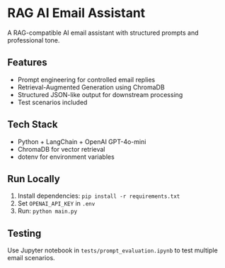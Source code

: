 # RAG AI Email Assistant

A RAG-compatible AI email assistant with structured prompts and professional tone.

## Features
- Prompt engineering for controlled email replies
- Retrieval-Augmented Generation using ChromaDB
- Structured JSON-like output for downstream processing
- Test scenarios included

## Tech Stack
- Python + LangChain + OpenAI GPT-4o-mini
- ChromaDB for vector retrieval
- dotenv for environment variables

## Run Locally
1. Install dependencies: `pip install -r requirements.txt`
2. Set `OPENAI_API_KEY` in `.env`
3. Run: `python main.py`

## Testing
Use Jupyter notebook in `tests/prompt_evaluation.ipynb` to test multiple email scenarios.
